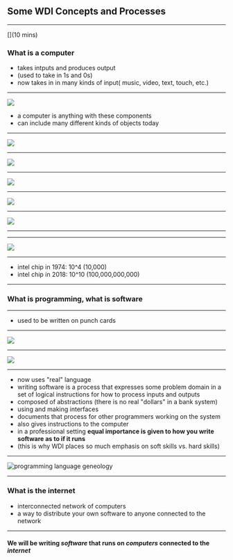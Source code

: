 ## Some WDI Concepts and Processes

---


[](10 mins)
### What is a computer
- takes intputs and produces output
- (used to take in 1s and 0s)
- now takes in in many kinds of input( music, video, text, touch, etc.)

---

![](https://i1.wp.com/techmits.com/wp-content/uploads/2017/11/Basic-Computer-Architecture.jpg?resize=852%2C465&ssl=1)
- a computer is anything with these components
- can include many different kinds of objects today

---


![](https://images-na.ssl-images-amazon.com/images/I/91JegIxgwML._UY606_.jpg)

---

![](https://www.thegoodguys.com.au/wcsstore/TGGCAS/idcplg?IdcService=GET_FILE&RevisionSelectionMethod=LatestReleased&noSaveAs=1&dDocName=50045261_493701&Rendition=ZOOMIMAGE)

---

![](https://ideascdn.lego.com/community/projects/50a/447/4647075-o_1bktgen9e1vl566mhsf1vdq1qe2c-fz_xjoDpK7ZBxA-thumbnail-full.jpg)

---

![](https://encrypted-tbn0.gstatic.com/images?q=tbn:ANd9GcTP_2KfGhpduVqXIQEHt24zZp5qc-X0xrGRQXMQrUAfvSrDFXyv)

---

![](https://images-na.ssl-images-amazon.com/images/I/61nCugcyGEL._SL1200_.jpg)

---

---

![](https://cdn.arstechnica.net/wp-content/uploads/2014/10/9471863714_4c296d318c_z.jpg)

---

- intel chip in 1974: 10^4 (10,000)
- intel chip in 2018: 10^10 (100,000,000,000)

---

### What is programming, what is software

---

- used to be written on punch cards

---

![](https://media.gettyimages.com/photos/historic-image-of-a-stack-of-punch-cards-in-a-card-reader-input-picture-id128617616?s=612x612)

---

![](https://media.wired.com/photos/59325cb24dc9b45ccec5d72a/master/w_1000,c_limit/us__en_us__ibm100__punched_card__hand_cards__940x727.jpg)

---

- now uses "real" language
- writing software is a process that expresses some problem domain in a set of logical instructions for how to process inputs and outputs
- composed of abstractions (there is no real "dollars" in a bank system)
- using and making interfaces
- documents that process for other programmers working on the system
- also gives instructions to the computer
- in a professional setting **equal importance is given to how you write software as to if it runs**
- (this is why WDI places so much emphasis on soft skills vs. hard skills)


---

![programming language geneology](/docs/_assets/ge.png)

---

### What is the internet
- interconnected network of computers
- a way to distribute your own software to anyone connected to the network

---
#### We will be writing *software* that runs on *computers* connected to the *internet*
